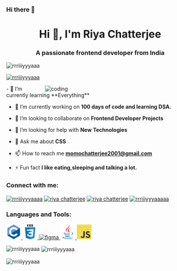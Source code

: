 ### Hi there 👋

<!--
**rrriiiyyyaaa/rrriiiyyyaaa** is a ✨ _special_ ✨ repository because its `README.md` (this file) appears on your GitHub profile.

Here are some ideas to get you started:

--><h1 align="center">Hi 👋, I'm Riya Chatterjee</h1>
<h3 align="center">A passionate frontend developer from India</h3>

<p align="left"> <img src="https://komarev.com/ghpvc/?username=rrriiiyyyaaa&label=Profile%20views&color=0e75b6&style=flat" alt="rrriiiyyyaaa" /> </p>

<p align="left"> <a href="https://github.com/ryo-ma/github-profile-trophy"><img src="https://github-profile-trophy.vercel.app/?username=rrriiiyyyaaa" alt="rrriiiyyyaaa" /></a> </p>
<img align="right" alt="coding" width="400" src="https://encrypted-tbn0.gstatic.com/images?q=tbn:ANd9GcSkggcNB9IkV9u37qx985Uk7FXI3doOpPIilQ&usqp=CAU">
- 🔭 I’m currently learning **Everything**

- 🌱 I’m currently working on **100 days of code and learning DSA.**

- 👯 I’m looking to collaborate on **Frontend Developer Projects**

- 🤝 I’m looking for help with **New Technologies**

- 💬 Ask me about **CSS**

- 📫 How to reach me **momochatterjee2001@gmail.com**

- ⚡ Fun fact **I like eating,sleeping and talking a lot.**

<h3 align="left">Connect with me:</h3>
<p align="left">
<a href="https://twitter.com/rrriiiyyyaaaa" target="blank"><img align="center" src="https://raw.githubusercontent.com/rahuldkjain/github-profile-readme-generator/master/src/images/icons/Social/twitter.svg" alt="rrriiiyyyaaaa" height="30" width="40" /></a>
<a href="https://www.linkedin.com/mwlite/in/riya-chatterjee-059710194" target="blank"><img align="center" src="https://raw.githubusercontent.com/rahuldkjain/github-profile-readme-generator/master/src/images/icons/Social/linked-in-alt.svg" alt="riya chatterjee" height="30" width="40" /></a>
<a href="https://www.facebook.com/people/Riya-Chatterjee/100010160040360/" target="blank"><img align="center" src="https://raw.githubusercontent.com/rahuldkjain/github-profile-readme-generator/master/src/images/icons/Social/facebook.svg" alt="riya chatterjee" height="30" width="40" /></a>
<a href="https://instagram.com/rrriiiyyyaaaaa" target="blank"><img align="center" src="https://raw.githubusercontent.com/rahuldkjain/github-profile-readme-generator/master/src/images/icons/Social/instagram.svg" alt="rrriiiyyyaaaaa" height="30" width="40" /></a>
</p>

<h3 align="left">Languages and Tools:</h3>
<p align="left"> <a href="https://www.cprogramming.com/" target="_blank"> <img src="https://raw.githubusercontent.com/devicons/devicon/master/icons/c/c-original.svg" alt="c" width="40" height="40"/> </a> <a href="https://www.w3schools.com/css/" target="_blank"> <img src="https://raw.githubusercontent.com/devicons/devicon/master/icons/css3/css3-original-wordmark.svg" alt="css3" width="40" height="40"/> </a> <a href="https://www.figma.com/" target="_blank"> <img src="https://www.vectorlogo.zone/logos/figma/figma-icon.svg" alt="figma" width="40" height="40"/> </a> <a href="https://www.java.com" target="_blank"> <img src="https://raw.githubusercontent.com/devicons/devicon/master/icons/java/java-original.svg" alt="java" width="40" height="40"/> </a> <a href="https://developer.mozilla.org/en-US/docs/Web/JavaScript" target="_blank"> <img src="https://raw.githubusercontent.com/devicons/devicon/master/icons/javascript/javascript-original.svg" alt="javascript" width="40" height="40"/> </a> </p>

<p><img align="left" src="https://github-readme-stats.vercel.app/api/top-langs?username=rrriiiyyyaaa&show_icons=true&locale=en&layout=compact" alt="rrriiiyyyaaa" /></p>

<p>&nbsp;<img align="center" src="https://github-readme-stats.vercel.app/api?username=rrriiiyyyaaa&show_icons=true&locale=en" alt="rrriiiyyyaaa" /></p>

<p><img align="center" src="https://github-readme-streak-stats.herokuapp.com/?user=rrriiiyyyaaa&" alt="rrriiiyyyaaa" /></p>

